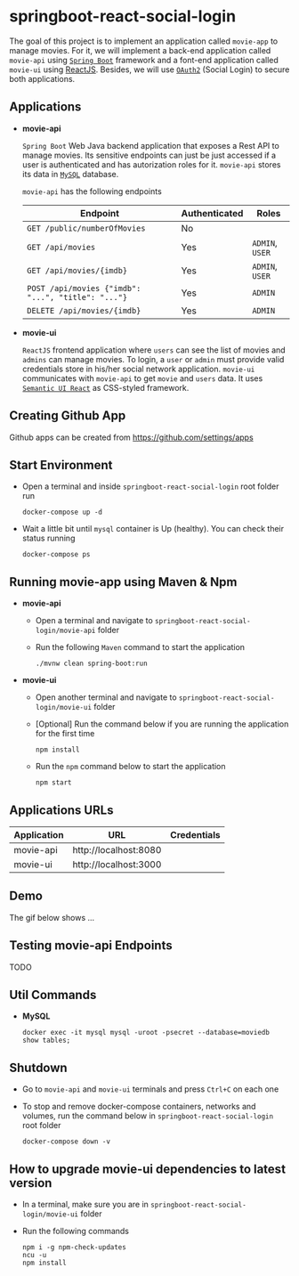 # springboot-react-social-login

The goal of this project is to implement an application called `movie-app` to manage movies. For it, we will implement a back-end application called `movie-api` using [`Spring Boot`](https://docs.spring.io/spring-boot/docs/current/reference/htmlsingle/) framework and a font-end application called `movie-ui` using [ReactJS](https://reactjs.org/). Besides, we will use [`OAuth2`](https://en.wikipedia.org/wiki/OAuth#OAuth_2.0) (Social Login) to secure both applications.

## Applications

- **movie-api**

  `Spring Boot` Web Java backend application that exposes a Rest API to manage movies. Its sensitive endpoints can just be just accessed if a user is authenticated and has autorization roles for it. `movie-api` stores its data in [`MySQL`](https://www.mysql.com/) database.

  `movie-api` has the following endpoints

  | Endpoint                                           | Authenticated | Roles           |
  | -------------------------------------------------- | ------------- | --------------- |
  | `GET /public/numberOfMovies`                       | No            |                 |
  | `GET /api/movies`                                  | Yes           | `ADMIN`, `USER` |
  | `GET /api/movies/{imdb}`                           | Yes           | `ADMIN`, `USER` |
  | `POST /api/movies {"imdb": "...", "title": "..."}` | Yes           | `ADMIN`         |
  | `DELETE /api/movies/{imdb}`                        | Yes           | `ADMIN`         |

- **movie-ui**

  `ReactJS` frontend application where `users` can see the list of movies and `admins` can manage movies. To login, a `user` or `admin` must provide valid credentials store in his/her social network application. `movie-ui` communicates with `movie-api` to get `movie` and `users` data. It uses [`Semantic UI React`](https://react.semantic-ui.com/) as CSS-styled framework.

## Creating Github App

Github apps can be created from https://github.com/settings/apps

## Start Environment

- Open a terminal and inside `springboot-react-social-login` root folder run
  ```
  docker-compose up -d
  ```

- Wait a little bit until `mysql` container is Up (healthy). You can check their status running
  ```
  docker-compose ps
  ```

## Running movie-app using Maven & Npm

- **movie-api**

  - Open a terminal and navigate to `springboot-react-social-login/movie-api` folder

  - Run the following `Maven` command to start the application
    ```
    ./mvnw clean spring-boot:run
    ```

- **movie-ui**

  - Open another terminal and navigate to `springboot-react-social-login/movie-ui` folder

  - \[Optional\] Run the command below if you are running the application for the first time
    ```
    npm install
    ```

  - Run the `npm` command below to start the application
    ```
    npm start
    ```

## Applications URLs

| Application  | URL                   | Credentials |
| ------------ | --------------------- | ----------- |
| movie-api    | http://localhost:8080 |             |
| movie-ui     | http://localhost:3000 |             |

## Demo

The gif below shows ...

## Testing movie-api Endpoints

TODO

## Util Commands

- **MySQL**
  ```
  docker exec -it mysql mysql -uroot -psecret --database=moviedb
  show tables;
  ```

## Shutdown

- Go to `movie-api` and `movie-ui` terminals and press `Ctrl+C` on each one

- To stop and remove docker-compose containers, networks and volumes, run the command below in `springboot-react-social-login` root folder
  ```
  docker-compose down -v
  ```

## How to upgrade movie-ui dependencies to latest version

- In a terminal, make sure you are in `springboot-react-social-login/movie-ui` folder

- Run the following commands
  ```
  npm i -g npm-check-updates
  ncu -u
  npm install
  ```